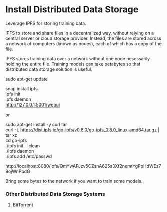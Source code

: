 # Install Distributed Data Storage

Leverage IPFS for storing training data. 

IPFS to store and share files in a decentralized way, without relying on a central server or cloud storage provider. Instead, the files are stored across a network of computers (known as nodes), each of which has a copy of the file.

IPFS stores training data over a network without one node nesessarily holding the entire file. Training models can take petabytes so that distributed data storage solution is useful.

sudo apt-get update

snap install ipfs \
ipfs init \
ipfs daemon \
http://127.0.0.1:5001/webui

or

sudo apt-get install -y curl tar \
curl -L https://dist.ipfs.io/go-ipfs/v0.8.0/go-ipfs_0.8.0_linux-amd64.tar.gz | tar xz \
cd go-ipfs \
./ipfs init --clean \
./ipfs daemon \
./ipfs add /etc/passwd

http://localhost:8080/ipfs/QmYwAPJzv5CZsnA625s3Xf2nemtYgPpHdWEz79ojWnPbdG

Bring some bytes to the network if you want to train some models.

### Other Distributed Data Storage Systems

1. BitTorrent
